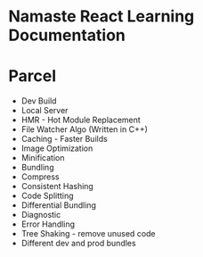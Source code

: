 # Namaste React Learning Documentation

# Parcel
- Dev Build
- Local Server
- HMR - Hot Module Replacement
- File Watcher Algo (Written in C++)
- Caching - Faster Builds
- Image Optimization
- Minification
- Bundling
- Compress
- Consistent Hashing
- Code Splitting
- Differential Bundling
- Diagnostic
- Error Handling
- Tree Shaking - remove unused code
- Different dev and prod bundles
